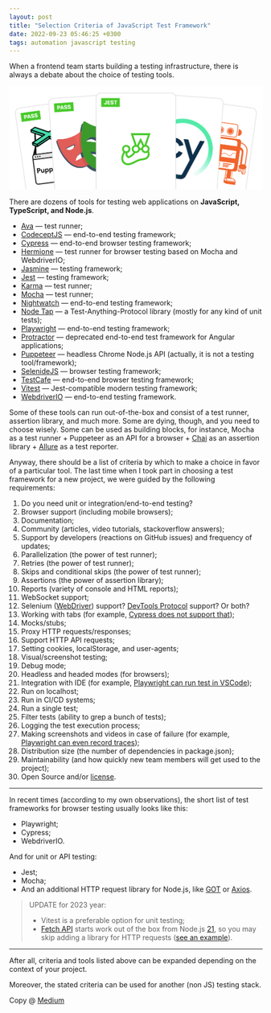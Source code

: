 ```yaml
---
layout: post
title: "Selection Criteria of JavaScript Test Framework"
date: 2022-09-23 05:46:25 +0300
tags: automation javascript testing
---
```


When a frontend team starts building a testing infrastructure, there is always a debate about the choice of testing tools.

![Selection Criteria of JavaScript Test Framework](/assets/2022-09-23/00-cover.png)

There are dozens of tools for testing web applications on **JavaScript, TypeScript, and Node.js**.

- [Ava](https://github.com/avajs/ava) — test runner;
- [CodeceptJS](https://codecept.io/) — end-to-end testing framework;
- [Cypress](https://www.cypress.io/) — end-to-end browser testing framework;
- [Hermione](https://github.com/gemini-testing/hermione) — test runner for browser testing based on Mocha and WebdriverIO;
- [Jasmine](https://jasmine.github.io/) — testing framework;
- [Jest](https://jestjs.io/) — testing framework;
- [Karma](https://karma-runner.github.io/) — test runner;
- [Mocha](https://mochajs.org/) — test runner;
- [Nightwatch](https://nightwatchjs.org/) — end-to-end testing framework;
- [Node Tap](https://node-tap.org/) — a Test-Anything-Protocol library (mostly for any kind of unit tests);
- [Playwright](https://playwright.dev/) — end-to-end testing framework;
- [Protractor](https://www.protractortest.org/) — deprecated end-to-end test framework for Angular applications;
- [Puppeteer](https://pptr.dev/) — headless Chrome Node.js API (actually, it is not a testing tool/framework);
- [SelenideJS](https://github.com/KnowledgeExpert/selenidejs) — browser testing framework;
- [TestCafe](https://testcafe.io/) — end-to-end browser testing framework;
- [Vitest](https://vitest.dev/) — Jest-compatible modern testing framework;
- [WebdriverIO](https://webdriver.io/) — end-to-end testing framework.

Some of these tools can run out-of-the-box and consist of a test runner, assertion library, and much more. Some are dying, though, and you need to choose wisely. Some can be used as building blocks, for instance, Mocha as a test runner + Puppeteer as an API for a browser + [Chai](https://www.chaijs.com/) as an assertion library + [Allure](https://github.com/allure-framework/allure-js) as a test reporter.

Anyway, there should be a list of criteria by which to make a choice in favor of a particular tool. The last time when I took part in choosing a test framework for a new project, we were guided by the following requirements:

1. Do you need unit or integration/end-to-end testing?
2. Browser support (including mobile browsers);
3. Documentation;
4. Community (articles, video tutorials, stackoverflow answers);
5. Support by developers (reactions on GitHub issues) and frequency of updates;
6. Parallelization (the power of test runner);
7. Retries (the power of test runner);
8. Skips and conditional skips (the power of test runner);
9. Assertions (the power of assertion library);
10. Reports (variety of console and HTML reports);
11. WebSocket support;
12. Selenium ([WebDriver](https://w3c.github.io/webdriver/)) support? [DevTools Protocol](https://chromedevtools.github.io/devtools-protocol/) support? Or both?
13. Working with tabs (for example, [Cypress does not support that](https://docs.cypress.io/guides/references/trade-offs#Multiple-tabs));
14. Mocks/stubs;
15. Proxy HTTP requests/responses;
16. Support HTTP API requests;
17. Setting cookies, localStorage, and user-agents;
18. Visual/screenshot testing;
19. Debug mode;
20. Headless and headed modes (for browsers);
21. Integration with IDE (for example, [Playwright can run test in VSCode](https://marketplace.visualstudio.com/items?itemName=ms-playwright.playwright));
22. Run on localhost;
23. Run in CI/CD systems;
24. Run a single test;
25. Filter tests (ability to grep a bunch of tests);
26. Logging the test execution process;
27. Making screenshots and videos in case of failure (for example, [Playwright can even record traces](https://playwright.dev/docs/trace-viewer));
28. Distribution size (the number of dependencies in package.json);
29. Maintainability (and how quickly new team members will get used to the project);
30. Open Source and/or [license](https://opensource.org/licenses).

---

In recent times (according to my own observations), the short list of test frameworks for browser testing usually looks like this:

- Playwright;
- Cypress;
- WebdriverIO.

And for unit or API testing:

- Jest;
- Mocha;
- And an additional HTTP request library for Node.js, like [GOT](https://github.com/sindresorhus/got) or [Axios](https://axios-http.com/).

> UPDATE for 2023 year:
>
> - Vitest is a preferable option for unit testing;
> - [Fetch API](https://developer.mozilla.org/en-US/docs/Web/API/Fetch_API) starts work out of the box from Node.js [21](https://nodejs.org/en/blog/announcements/v21-release-announce), so you may skip adding a library for HTTP requests ([see an example](https://adequatica.github.io/2023/12/04/api-testing-with-vitest.html)).

---

After all, criteria and tools listed above can be expanded depending on the context of your project.

Moreover, the stated criteria can be used for another (non JS) testing stack.

Copy @ [Medium](https://adequatica.medium.com/selection-criteria-of-test-framework-d091a18c3c4)
